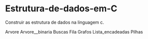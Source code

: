 # Estrutura-de-dados-em-C


Construir as estrutura de dados na linguagem c.

Arvore
Arvore__binaria
Buscas
Fila
Grafos
Lista_encadeadas
Pilhas

